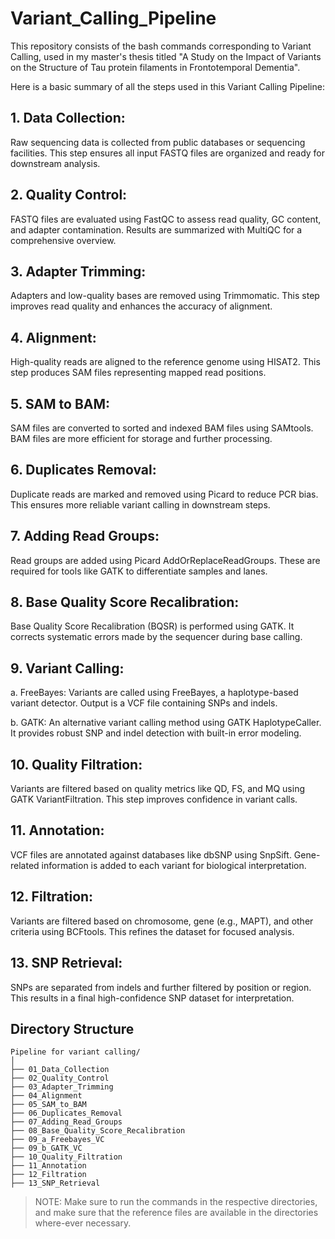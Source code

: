 # Variant_Calling_Pipeline
This repository consists of the bash commands corresponding to Variant Calling, used in my master's thesis titled "A Study on the Impact of Variants on the Structure of Tau protein filaments in Frontotemporal Dementia". 

Here is a basic summary of all the steps used in this Variant Calling Pipeline: 

## 1. Data Collection:
Raw sequencing data is collected from public databases or sequencing facilities. This step ensures all input FASTQ files are organized and ready for downstream analysis.

## 2. Quality Control:
FASTQ files are evaluated using FastQC to assess read quality, GC content, and adapter contamination. Results are summarized with MultiQC for a comprehensive overview.

## 3. Adapter Trimming:
Adapters and low-quality bases are removed using Trimmomatic. This step improves read quality and enhances the accuracy of alignment.

## 4. Alignment:
High-quality reads are aligned to the reference genome using HISAT2. This step produces SAM files representing mapped read positions.

## 5. SAM to BAM:
SAM files are converted to sorted and indexed BAM files using SAMtools. BAM files are more efficient for storage and further processing.

## 6. Duplicates Removal:
Duplicate reads are marked and removed using Picard to reduce PCR bias. This ensures more reliable variant calling in downstream steps.

## 7. Adding Read Groups:
Read groups are added using Picard AddOrReplaceReadGroups. These are required for tools like GATK to differentiate samples and lanes.

## 8. Base Quality Score Recalibration:
Base Quality Score Recalibration (BQSR) is performed using GATK. It corrects systematic errors made by the sequencer during base calling.

## 9. Variant Calling:
   a. FreeBayes: Variants are called using FreeBayes, a haplotype-based variant detector. Output is a VCF file containing SNPs and indels.
   
   b. GATK: An alternative variant calling method using GATK HaplotypeCaller. It provides robust SNP and indel detection with built-in error modeling.

## 10. Quality Filtration:
Variants are filtered based on quality metrics like QD, FS, and MQ using GATK VariantFiltration. This step improves confidence in variant calls.

## 11. Annotation:
VCF files are annotated against databases like dbSNP using SnpSift. Gene-related information is added to each variant for biological interpretation.

## 12. Filtration:
Variants are filtered based on chromosome, gene (e.g., MAPT), and other criteria using BCFtools. This refines the dataset for focused analysis.

## 13. SNP Retrieval:
SNPs are separated from indels and further filtered by position or region. This results in a final high-confidence SNP dataset for interpretation.


## Directory Structure

```
Pipeline for variant calling/
│
├── 01_Data_Collection
├── 02_Quality_Control
├── 03_Adapter_Trimming
├── 04_Alignment
├── 05_SAM_to_BAM
├── 06_Duplicates_Removal
├── 07_Adding_Read_Groups
├── 08_Base_Quality_Score_Recalibration
├── 09_a_Freebayes_VC
├── 09_b_GATK_VC
├── 10_Quality_Filtration
├── 11_Annotation
├── 12_Filtration
├── 13_SNP_Retrieval

```

> NOTE: Make sure to run the commands in the respective directories, and make sure that the reference files are available in the directories where-ever necessary. 
